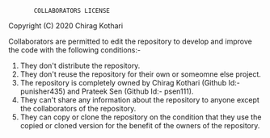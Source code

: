            COLLABORATORS LICENSE

 Copyright (C) 2020 Chirag Kothari <punisher435>

 Collaborators are permitted to edit the repository to develop and improve the code with the following conditions:-
1) They don't distribute the repository.
2) They don't reuse the repository for their own or someomne else project.
3) The repository is completely owned by Chirag Kothari (Github Id:-punisher435) and Prateek Sen (Github Id:- psen111).
4) They can't share any information about the repository to anyone except the collaborators of the repository.
5) They can copy or clone the repository on the condition that they use the copied or cloned version for the benefit of the owners of the repository. 
